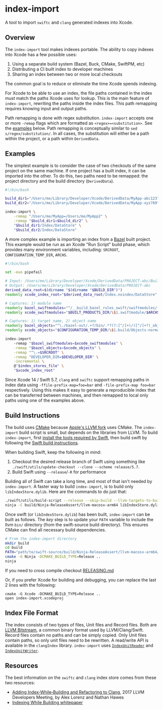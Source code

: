 # index-import

A tool to import `swiftc` and `clang` generated indexes into Xcode.

## Overview

The `index-import` tool makes indexes portable. The ability to copy indexes into Xcode has a few possible uses:

1. Using a separate build system (Bazel, Buck, CMake, SwiftPM, etc)
2. Distributing a CI built index to developer machines
3. Sharing an index between two or more local checkouts

The common goal is to reduce or eliminate the time Xcode spends indexing.

For Xcode to be able to use an index, the file paths contained in the index must match the paths Xcode uses for lookup. This is the main feature of `index-import`, rewriting the paths inside the index files. This path remapping requires knowing input and output paths.

Path remapping is done with regex substitution. `index-import` accepts one or more `-remap` flags which are formatted as `<regex>=<substitution>`. See the [examples](#examples) below. Path remapping is conceptually similar to `sed s/regex/substitution/`. In all cases, the substitution will either be a path within the project, or a path within `DerivedData`.

## Examples

The simplest example is to consider the case of two checkouts of the same project on the same machine. If one project has a built index, it can be imported into the other. To do this, two paths need to be remapped: the project directory and the build directory (`DerivedData`).

```sh
#!/bin/bash

build_dir1="/Users/me/Library/Developer/Xcode/DerivedData/MyApp-abc123"
build_dir2="/Users/me/Library/Developer/Xcode/DerivedData/MyApp-xyz789"

index-import \
    -remap "/Users/me/MyApp=/Users/me/MyApp2" \
    -remap "$build_dir1=$build_dir2" \
    "$build_dir1/Index/DataStore" \
    "$build_dir2/Index/DataStore"
```

A more complex example is importing an index from a [Bazel](https://bazel.build) built project. This example would be run as an Xcode "Run Script" build phase, which provides many environment variables, including: `SRCROOT`, `CONFIGURATION_TEMP_DIR`, `ARCHS`.

```sh
#!/bin/bash

set -euo pipefail

# Input: /Users/me/Library/Developer/Xcode/DerivedData/PROJECT-abc/Build/Products
# Output: /Users/me/Library/Developer/Xcode/DerivedData/PROJECT-abc
derived_data_root=$(dirname "$(dirname "$BUILD_DIR")")
readonly xcode_index_root="$derived_data_root/Index.noindex/DataStore"

# Captures: 1) module name
readonly bazel_swiftmodules="^/__build_bazel_rules_swift/swiftmodules/(.+).swiftmodule"
readonly xcode_swiftmodules="$BUILT_PRODUCTS_DIR/\$1.swiftmodule/$ARCHS.swiftmodule"

# Captures: 1) target name, 2) object name
readonly bazel_objects="^\./bazel-out/.+?/bin/.*?(?:[^/]+)/([^/]+?)_objs(?:/.*)*/(.+?)\.swift\.o$"
readonly xcode_objects="$CONFIGURATION_TEMP_DIR/\$1.build/Objects-normal/$ARCHS/\$2.o"

index-import
    -remap "$bazel_swiftmodules=$xcode_swiftmodules" \
    -remap "$bazel_objects=$xcode_objects" \
    -remap "^\.=$SRCROOT" \
    -remap "DEVELOPER_DIR=$DEVELOPER_DIR" \
    -incremental \
    @"$index_stores_file" \
    "$xcode_index_root"
```

Since Xcode 14 / Swift 5.7, `clang` and `swiftc` support remapping paths
in index data using `-ffile-prefix-map=foo=bar` and `-file-prefix-map
foo=bar` respectively. Using this makes it easy to generate a
reproducible index that can be transferred between machines, and then
remapped to local only paths using one of the examples above.

## Build Instructions

The build uses [CMake](https://cmake.org) because [Apple's LLVM fork](https://github.com/apple/llvm-project) uses CMake. The `index-import` build script is small, but depends on the libraries from LLVM. To build `index-import`, first [install the tools required by Swift](https://github.com/apple/swift/blob/main/docs/HowToGuides/GettingStarted.md#system-requirements), then build swift by following the [Swift build instructions](https://github.com/apple/swift/blob/main/docs/HowToGuides/GettingStarted.md#building-the-project-for-the-first-time).

When building Swift, keep the following in mind:

1. Checkout the desired release branch of Swift using something like `./swift/utils/update-checkout --clone --scheme release/5.7`.
2. Build Swift using `--release`/`-R` for performance

Building all of Swift can take a long time, and most of that isn't needed by `index-import`. A faster way to build `index-import`, is to build only `libIndexStore.dylib`. Here are the commands to do just that:

```sh
./swift/utils/build-script --release --skip-build --llvm-targets-to-build AArch64
ninja -C build/Ninja-ReleaseAssert/llvm-macosx-arm64 libIndexStore.dylib
```

Once swift (or `libIndexStore.dylib`) has been built, `index-import` can be built as follows. The _key_ step is to update your `PATH` variable to include the llvm `bin/` directory (from the swift-source build directory). This ensures CMake can find all necessary build dependencies.

```sh
# From the index-import directory
mkdir build
cd build
PATH="path/to/swift-source/build/Ninja-ReleaseAssert/llvm-macosx-arm64/bin:$PATH"
cmake -G Ninja -DCMAKE_BUILD_TYPE=Release ..
ninja
```

If you need to cross compile checkout [RELEASING.md](RELEASING.md)

Or, if you prefer Xcode for building and debugging, you can replace the last 2 lines with the following:

```
cmake -G Xcode -DCMAKE_BUILD_TYPE=Release ..
open index-import.xcodeproj
```

## Index File Format

The index consists of two types of files, Unit files and Record files. Both are [LLVM Bitstream](https://www.llvm.org/docs/BitCodeFormat.html#bitstream-format), a common binary format used by LLVM/Clang/Swift. Record files contain no paths and can be simply copied. Only Unit files contain paths, so only unit files need to be rewritten. A read/write API is available in the `clangIndex` library. `index-import` uses [`IndexUnitReader`](https://github.com/apple/llvm-project/blob/swift/release/5.7/clang/include/clang/Index/IndexUnitReader.h) and [`IndexUnitWriter`](https://github.com/apple/llvm-project/blob/swift/release/5.7/clang/include/clang/Index/IndexUnitWriter.h).

## Resources

The best information on the `swiftc` and `clang` index store comes from these two resources:

* [Adding Index‐While‐Building and Refactoring to Clang](https://www.youtube.com/watch?v=jGJhnIT-D2M), 2017 LLVM Developers Meeting, by Alex Lorenz and Nathan Hawes
* [Indexing While Building whitepaper](https://docs.google.com/document/d/1cH2sTpgSnJZCkZtJl1aY-rzy4uGPcrI-6RrUpdATO2Q/)
